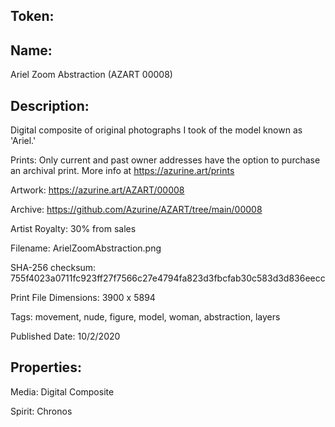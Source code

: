 ## Token:



## Name:

Ariel Zoom Abstraction (AZART 00008)

## Description: 

Digital composite of original photographs I took of the model known as 'Ariel.'

Prints: Only current and past owner addresses have the option to purchase an archival print. More info at https://azurine.art/prints

Artwork: https://azurine.art/AZART/00008

Archive: https://github.com/Azurine/AZART/tree/main/00008

Artist Royalty: 30% from sales

Filename: ArielZoomAbstraction.png

SHA-256 checksum: 755f4023a0711fc923ff27f7566c27e4794fa823d3fbcfab30c583d3d836eecc

Print File Dimensions: 3900 x 5894

Tags: movement, nude, figure, model, woman, abstraction, layers

Published Date: 10/2/2020

## Properties:

Media: Digital Composite

Spirit: Chronos